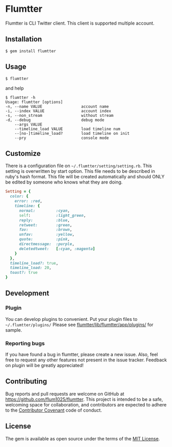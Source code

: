 # Flumtter
Flumtter is CLI Twitter client.
This client is supported multiple account.

## Installation
    $ gem install flumtter

## Usage
    $ flumtter
and help

    $ flumtter -h
    Usage: flumtter [options]
    -n, --name VALUE                 account name
    -i, --index VALUE                account index
    -s, --non_stream                 without stream
    -d, --debug                      debug mode
        --args VALUE
        --timeline_load VALUE        load timeline num
        --[no-]timeline_load?        load timeline on init
        --pry                        console mode

## Customize
There is a configuration file on `~/.flumtter/setting/setting.rb`. This setting is overwritten by start option. This file needs to be described in ruby's hash format. This file will be created automatically and should ONLY be edited by someone who knows what they are doing.

```ruby
Setting = {
  color: {
    error: :red,
    timeline: {
      normal:         :cyan,
      self:           :light_green,
      reply:          :blue,
      retweet:        :green,
      fav:            :brown,
      unfav:          :yellow,
      quote:          :pink,
      directmessage:  :purple,
      deletedtweet:   [:cyan, :magenta]
    }
  },
  timeline_load?: true,
  timeline_load: 20,
  toast?: true
}
```

## Development
### Plugin
You can develop plugins to convenient.
Put your plugin files to `~/.flumtter/plugins/`
Please see [flumtter/lib/flumtter/app/plugins/](https://github.com/flum1025/flumtter/tree/v5/lib/flumtter/app/plugins) for sample.

### Reporting bugs
If you have found a bug in flumtter, please create a new issue.
Also, feel free to request any other features not present in the issue tracker.
Feedback on plugin will be greatly appreciated!

## Contributing
Bug reports and pull requests are welcome on GitHub at https://github.com/flum1025/flumtter. This project is intended to be a safe, welcoming space for collaboration, and contributors are expected to adhere to the [Contributor Covenant](http://contributor-covenant.org) code of conduct.

## License
The gem is available as open source under the terms of the [MIT License](http://opensource.org/licenses/MIT).
